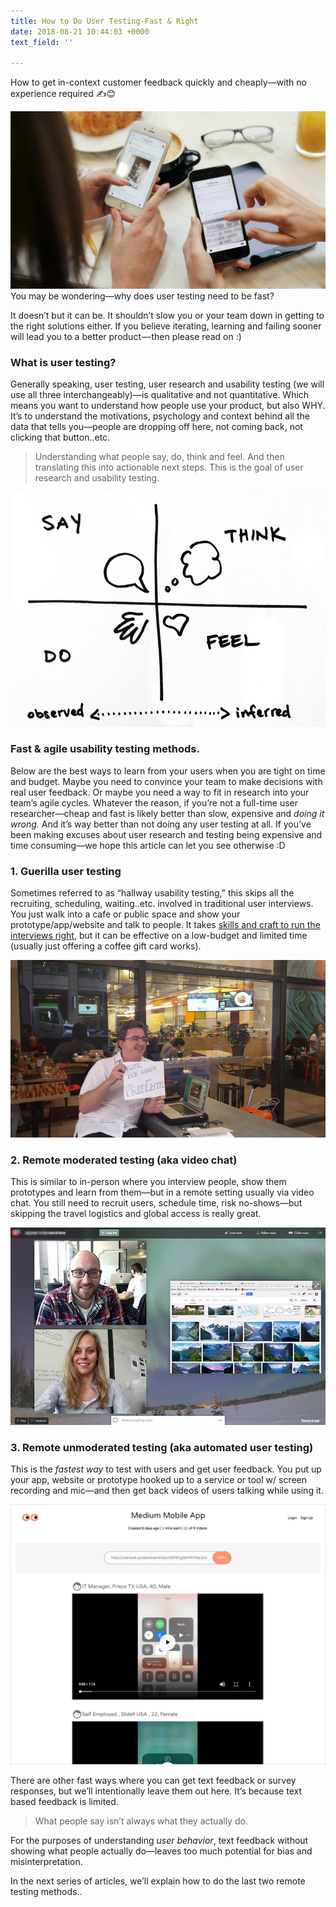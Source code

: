 ```yaml
---
title: How to Do User Testing-Fast & Right
date: 2018-08-21 10:44:03 +0000
text_field: ''

---
```

How to get in-context customer feedback quickly and cheaply—with no experience required ✍😊️

![mobile users using app at cafe](/uploads/mobile_user_testing_feedback.png "mobile user testing cafe")You may be wondering—why does user testing need to be fast? 

It doesn’t but it can be. It shouldn’t slow you or your team down in getting to the right solutions either. If you believe iterating, learning and failing sooner will lead you to a better product — then please read on :)

### What is user testing?

Generally speaking, user testing, user research and usability testing (we will use all three interchangeably)—is qualitative and not quantitative. Which means you want to understand how people use your product, but also WHY. It’s to understand the motivations, psychology and context behind all the data that tells you—people are dropping off here, not coming back, not clicking that button..etc.

> Understanding what people say, do, think and feel. And then translating this into actionable next steps. This is the goal of user research and usability testing.

![user interaction model say do think feel](/uploads/say_do_user_interaction.png "Say do think feel")

### Fast & agile usability testing methods.

Below are the best ways to learn from your users when you are tight on time and budget. Maybe you need to convince your team to make decisions with real user feedback. Or maybe you need a way to fit in research into your team’s agile cycles. Whatever the reason, if you’re not a full-time user researcher—cheap and fast is likely better than slow, expensive and _doing it wrong._ And it’s way better than not doing any user testing at all. If you’ve been making excuses about user research and testing being expensive and time consuming—we hope this article can let you see otherwise :D

### **1. Guerilla user testing**

Sometimes referred to as “hallway usability testing,” this skips all the recruiting, scheduling, waiting..etc. involved in traditional user interviews. You just walk into a cafe or public space and show your prototype/app/website and talk to people. It takes [skills and craft to run the interviews right](https://library.gv.com/gv-guide-to-research-847cfb08fcef), but it can be effective on a low-budget and limited time (usually just offering a coffee gift card works).

![free coffee guerilla user feedback research](/uploads/guerilla_user_testing.png "guerilla user testing")

### **2. Remote moderated testing (aka video chat)** 

This is similar to in-person where you interview people, show them prototypes and learn from them—but in a remote setting usually via video chat. You still need to recruit users, schedule time, risk no-shows—but skipping the travel logistics and global access is really great.

![video chat user feedback moderated user interview research](/uploads/remote_moderated_user_testing.jpeg "remote moderated user testing")

### **3. Remote unmoderated testing (aka automated user testing)**

This is the _fastest way_ to test with users and get user feedback. You put up your app, website or prototype hooked up to a service or tool w/ screen recording and mic—and then get back videos of users talking while using it.

![](/uploads/remote_unmoderated_user_testing.png)

There are other fast ways where you can get text feedback or survey responses, but we’ll intentionally leave them out here. It’s because text based feedback is limited. 

> What people say isn’t always what they actually do. 

For the purposes of understanding _user behavior_, text feedback without showing what people actually do—leaves too much potential for bias and misinterpretation.

In the next series of articles, we’ll explain how to do the last two remote testing methods.. 